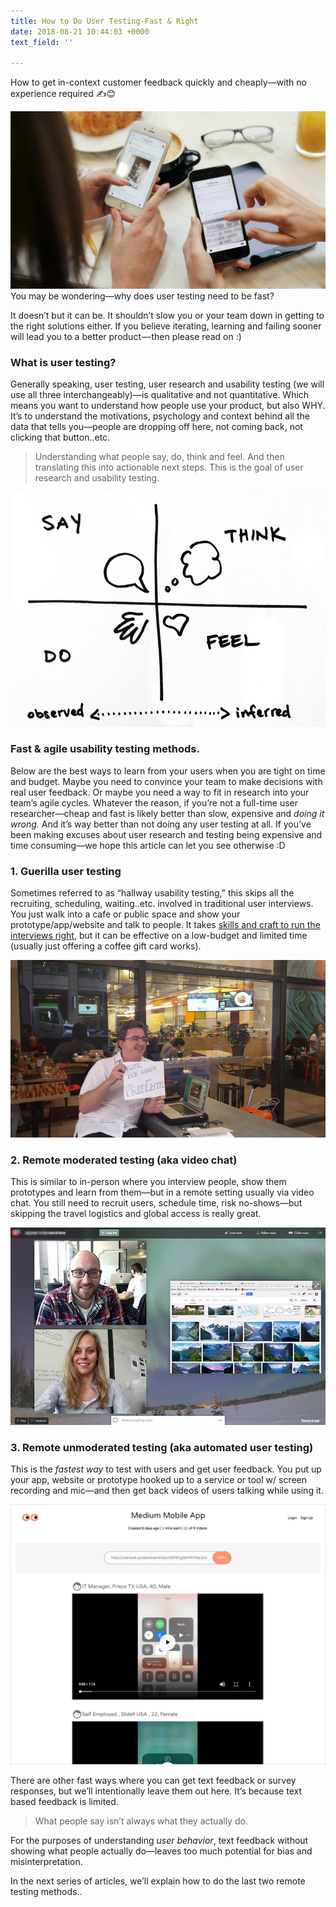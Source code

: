 ```yaml
---
title: How to Do User Testing-Fast & Right
date: 2018-08-21 10:44:03 +0000
text_field: ''

---
```

How to get in-context customer feedback quickly and cheaply—with no experience required ✍😊️

![mobile users using app at cafe](/uploads/mobile_user_testing_feedback.png "mobile user testing cafe")You may be wondering—why does user testing need to be fast? 

It doesn’t but it can be. It shouldn’t slow you or your team down in getting to the right solutions either. If you believe iterating, learning and failing sooner will lead you to a better product — then please read on :)

### What is user testing?

Generally speaking, user testing, user research and usability testing (we will use all three interchangeably)—is qualitative and not quantitative. Which means you want to understand how people use your product, but also WHY. It’s to understand the motivations, psychology and context behind all the data that tells you—people are dropping off here, not coming back, not clicking that button..etc.

> Understanding what people say, do, think and feel. And then translating this into actionable next steps. This is the goal of user research and usability testing.

![user interaction model say do think feel](/uploads/say_do_user_interaction.png "Say do think feel")

### Fast & agile usability testing methods.

Below are the best ways to learn from your users when you are tight on time and budget. Maybe you need to convince your team to make decisions with real user feedback. Or maybe you need a way to fit in research into your team’s agile cycles. Whatever the reason, if you’re not a full-time user researcher—cheap and fast is likely better than slow, expensive and _doing it wrong._ And it’s way better than not doing any user testing at all. If you’ve been making excuses about user research and testing being expensive and time consuming—we hope this article can let you see otherwise :D

### **1. Guerilla user testing**

Sometimes referred to as “hallway usability testing,” this skips all the recruiting, scheduling, waiting..etc. involved in traditional user interviews. You just walk into a cafe or public space and show your prototype/app/website and talk to people. It takes [skills and craft to run the interviews right](https://library.gv.com/gv-guide-to-research-847cfb08fcef), but it can be effective on a low-budget and limited time (usually just offering a coffee gift card works).

![free coffee guerilla user feedback research](/uploads/guerilla_user_testing.png "guerilla user testing")

### **2. Remote moderated testing (aka video chat)** 

This is similar to in-person where you interview people, show them prototypes and learn from them—but in a remote setting usually via video chat. You still need to recruit users, schedule time, risk no-shows—but skipping the travel logistics and global access is really great.

![video chat user feedback moderated user interview research](/uploads/remote_moderated_user_testing.jpeg "remote moderated user testing")

### **3. Remote unmoderated testing (aka automated user testing)**

This is the _fastest way_ to test with users and get user feedback. You put up your app, website or prototype hooked up to a service or tool w/ screen recording and mic—and then get back videos of users talking while using it.

![](/uploads/remote_unmoderated_user_testing.png)

There are other fast ways where you can get text feedback or survey responses, but we’ll intentionally leave them out here. It’s because text based feedback is limited. 

> What people say isn’t always what they actually do. 

For the purposes of understanding _user behavior_, text feedback without showing what people actually do—leaves too much potential for bias and misinterpretation.

In the next series of articles, we’ll explain how to do the last two remote testing methods.. 